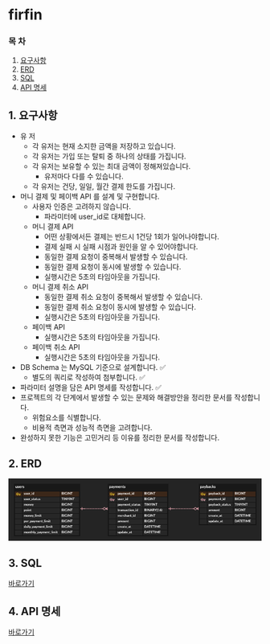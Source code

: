 # firfin

### 목 차

1. [요구사항](#1-요구사항)
2. [ERD](#2-erd)
3. [SQL](#3-sql)
4. [API 명세](#3-api-명세)

## 1. 요구사항

- 유 저
    - 각 유저는 현재 소지한 금액을 저장하고 있습니다.
    - 각 유저는 가입 또는 탈퇴 중 하나의 상태를 가집니다.
    - 각 유저는 보유할 수 있는 최대 금액이 정해져있습니다.
        - 유저마다 다를 수 있습니다.
    - 각 유저는 건당, 일일, 월간 결제 한도를 가집니다.
- 머니 결제 및 페이백 API 를 설계 및 구현합니다.
    - 사용자 인증은 고려하지 않습니다.
        - 파라미터에 user_id로 대체합니다.
    - 머니 결제 API
        - 어떤 상황에서든 결제는 반드시 1건당 1회가 일어나야합니다.
        - 결제 실패 시 실패 시점과 원인을 알 수 있어야합니다.
        - 동일한 결제 요청이 중복해서 발생할 수 있습니다.
        - 동일한 결제 요청이 동시에 발생할 수 있습니다.
        - 실행시간은 5초의 타임아웃을 가집니다.
    - 머니 결제 취소 API
        - 동일한 결제 취소 요청이 중복해서 발생할 수 있습니다.
        - 동일한 결제 취소 요청이 동시에 발생할 수 있습니다.
        - 실행시간은 5초의 타임아웃을 가집니다.
    - 페이백 API
        - 실행시간은 5초의 타임아웃을 가집니다.
    - 페이백 취소 API
        - 실행시간은 5초의 타임아웃을 가집니다.
- DB Schema 는 MySQL 기준으로 설계합니다. ✅
    - 별도의 쿼리로 작성하여 첨부합니다. ✅
- 파라미터 설명을 담은 API 명세를 작성합니다. ✅
- 프로젝트의 각 단계에서 발생할 수 있는 문제와 해결방안을 정리한 문서를 작성합니다.
    - 위험요소를 식별합니다.
    - 비용적 측면과 성능적 측면을 고려합니다.
- 완성하지 못한 기능은 고민거리 등 이유를 정리한 문서를 작성합니다.

## 2. ERD

![erd.png](doc/img/erd.png)

## 3. SQL

[바로가기](src/main/resources/data.sql)

## 4. API 명세

[바로가기](doc/API.md)
